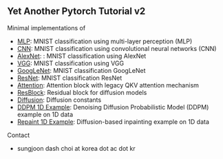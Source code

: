 ## Yet Another Pytorch Tutorial v2

Minimal implementations of
- [MLP](https://github.com/sjchoi86/yet-another-pytorch-tutorial-v2/blob/main/code/mlp.ipynb): MNIST classification using multi-layer perception (MLP)
- [CNN](https://github.com/sjchoi86/yet-another-pytorch-tutorial-v2/blob/main/code/cnn.ipynb): MNIST classification using convolutional neural networks (CNN)
- [AlexNet](https://github.com/sjchoi86/yet-another-pytorch-tutorial-v2/blob/main/code/alexnet.ipynb): : MNIST classification using AlexNet
- [VGG](https://github.com/sjchoi86/yet-another-pytorch-tutorial-v2/blob/main/code/vgg.ipynb): MNIST classification using VGG
- [GoogLeNet](https://github.com/sjchoi86/yet-another-pytorch-tutorial-v2/blob/main/code/googlenet.ipynb): MNIST classification GoogLeNet
- [ResNet](https://github.com/sjchoi86/yet-another-pytorch-tutorial-v2/blob/main/code/resnet.ipynb): MNIST classification ResNet
- [Attention](https://github.com/sjchoi86/yet-another-pytorch-tutorial-v2/blob/main/code/attention.ipynb): Attention block with legacy QKV attention mechanism
- [ResBlock](https://github.com/sjchoi86/yet-another-pytorch-tutorial-v2/blob/main/code/diffusion_resblock.ipynb): Residual block for diffusion models
- [Diffusion](https://github.com/sjchoi86/yet-another-pytorch-tutorial-v2/blob/main/code/diffusion_constants.ipynb): Diffusion constants
- [DDPM 1D Example](https://github.com/sjchoi86/yet-another-pytorch-tutorial-v2/blob/main/code/diffusion_1d_example.ipynb): Denoising Diffusion Probabilistic Model (DDPM) example on 1D data
- [Repaint 1D Example](https://github.com/sjchoi86/yet-another-pytorch-tutorial-v2/blob/main/code/repaint_1d_example.ipynb): Diffusion-based inpainting example on 1D data

Contact
- sungjoon dash choi at korea dot ac dot kr
